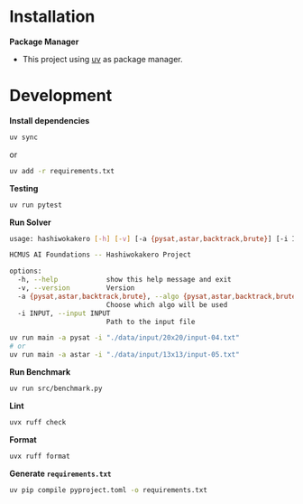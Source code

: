 # Installation

**Package Manager**

- This project using [uv](https://docs.astral.sh/uv/) as package manager.

# Development

**Install dependencies**

```bash
uv sync
```
or
```bash
uv add -r requirements.txt
```

**Testing**

```bash
uv run pytest
```

**Run Solver**

```bash
usage: hashiwokakero [-h] [-v] [-a {pysat,astar,backtrack,brute}] [-i INPUT]

HCMUS AI Foundations -- Hashiwokakero Project

options:
  -h, --help            show this help message and exit
  -v, --version         Version
  -a {pysat,astar,backtrack,brute}, --algo {pysat,astar,backtrack,brute}
                        Choose which algo will be used
  -i INPUT, --input INPUT
                        Path to the input file
```

```bash
uv run main -a pysat -i "./data/input/20x20/input-04.txt"
# or
uv run main -a astar -i "./data/input/13x13/input-05.txt"
```

**Run Benchmark**

```bash
uv run src/benchmark.py
```

**Lint**

```bash
uvx ruff check
```

**Format**

```bash
uvx ruff format
```

**Generate `requirements.txt`**

```bash
uv pip compile pyproject.toml -o requirements.txt
```
